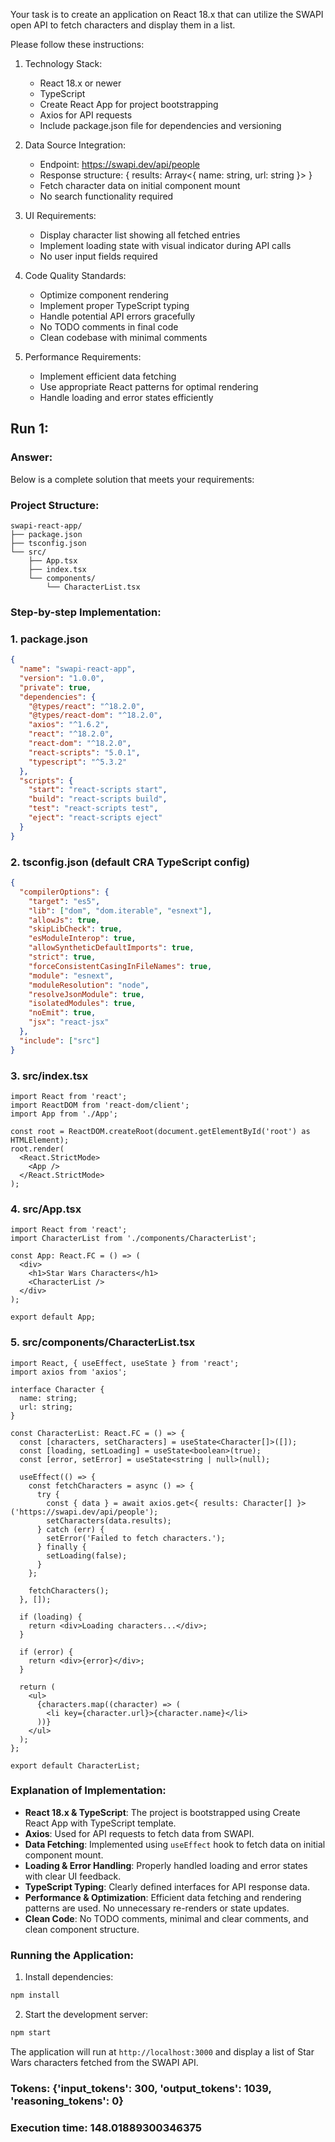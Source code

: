 Your task is to create an application on React 18.x that can utilize the SWAPI open API to fetch characters and display them in a list.

Please follow these instructions:

1. Technology Stack:
   - React 18.x or newer
   - TypeScript
   - Create React App for project bootstrapping
   - Axios for API requests
   - Include package.json file for dependencies and versioning

2. Data Source Integration:
   - Endpoint: https://swapi.dev/api/people
   - Response structure: { results: Array<{ name: string, url: string }> }
   - Fetch character data on initial component mount
   - No search functionality required

3. UI Requirements:
   - Display character list showing all fetched entries
   - Implement loading state with visual indicator during API calls
   - No user input fields required

4. Code Quality Standards:
   - Optimize component rendering
   - Implement proper TypeScript typing
   - Handle potential API errors gracefully
   - No TODO comments in final code
   - Clean codebase with minimal comments

5. Performance Requirements:
   - Implement efficient data fetching
   - Use appropriate React patterns for optimal rendering
   - Handle loading and error states efficiently
## Run 1:
### Answer:
Below is a complete solution that meets your requirements:

### Project Structure:
```
swapi-react-app/
├── package.json
├── tsconfig.json
└── src/
    ├── App.tsx
    ├── index.tsx
    └── components/
        └── CharacterList.tsx
```

### Step-by-step Implementation:

### 1. package.json
```json
{
  "name": "swapi-react-app",
  "version": "1.0.0",
  "private": true,
  "dependencies": {
    "@types/react": "^18.2.0",
    "@types/react-dom": "^18.2.0",
    "axios": "^1.6.2",
    "react": "^18.2.0",
    "react-dom": "^18.2.0",
    "react-scripts": "5.0.1",
    "typescript": "^5.3.2"
  },
  "scripts": {
    "start": "react-scripts start",
    "build": "react-scripts build",
    "test": "react-scripts test",
    "eject": "react-scripts eject"
  }
}
```

### 2. tsconfig.json (default CRA TypeScript config)
```json
{
  "compilerOptions": {
    "target": "es5",
    "lib": ["dom", "dom.iterable", "esnext"],
    "allowJs": true,
    "skipLibCheck": true,
    "esModuleInterop": true,
    "allowSyntheticDefaultImports": true,
    "strict": true,
    "forceConsistentCasingInFileNames": true,
    "module": "esnext",
    "moduleResolution": "node",
    "resolveJsonModule": true,
    "isolatedModules": true,
    "noEmit": true,
    "jsx": "react-jsx"
  },
  "include": ["src"]
}
```

### 3. src/index.tsx
```tsx
import React from 'react';
import ReactDOM from 'react-dom/client';
import App from './App';

const root = ReactDOM.createRoot(document.getElementById('root') as HTMLElement);
root.render(
  <React.StrictMode>
    <App />
  </React.StrictMode>
);
```

### 4. src/App.tsx
```tsx
import React from 'react';
import CharacterList from './components/CharacterList';

const App: React.FC = () => (
  <div>
    <h1>Star Wars Characters</h1>
    <CharacterList />
  </div>
);

export default App;
```

### 5. src/components/CharacterList.tsx
```tsx
import React, { useEffect, useState } from 'react';
import axios from 'axios';

interface Character {
  name: string;
  url: string;
}

const CharacterList: React.FC = () => {
  const [characters, setCharacters] = useState<Character[]>([]);
  const [loading, setLoading] = useState<boolean>(true);
  const [error, setError] = useState<string | null>(null);

  useEffect(() => {
    const fetchCharacters = async () => {
      try {
        const { data } = await axios.get<{ results: Character[] }>('https://swapi.dev/api/people');
        setCharacters(data.results);
      } catch (err) {
        setError('Failed to fetch characters.');
      } finally {
        setLoading(false);
      }
    };

    fetchCharacters();
  }, []);

  if (loading) {
    return <div>Loading characters...</div>;
  }

  if (error) {
    return <div>{error}</div>;
  }

  return (
    <ul>
      {characters.map((character) => (
        <li key={character.url}>{character.name}</li>
      ))}
    </ul>
  );
};

export default CharacterList;
```

### Explanation of Implementation:

- **React 18.x & TypeScript**: The project is bootstrapped using Create React App with TypeScript template.
- **Axios**: Used for API requests to fetch data from SWAPI.
- **Data Fetching**: Implemented using `useEffect` hook to fetch data on initial component mount.
- **Loading & Error Handling**: Properly handled loading and error states with clear UI feedback.
- **TypeScript Typing**: Clearly defined interfaces for API response data.
- **Performance & Optimization**: Efficient data fetching and rendering patterns are used. No unnecessary re-renders or state updates.
- **Clean Code**: No TODO comments, minimal and clear comments, and clean component structure.

### Running the Application:

1. Install dependencies:
```bash
npm install
```

2. Start the development server:
```bash
npm start
```

The application will run at `http://localhost:3000` and display a list of Star Wars characters fetched from the SWAPI API.

### Tokens: {'input_tokens': 300, 'output_tokens': 1039, 'reasoning_tokens': 0}
### Execution time: 148.01889300346375

